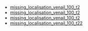  - [missing_localisation_venail_100_t2](missing_localisation_venail_100_t2.md)
 - [missing_localisation_venail_100_t2](missing_localisation_venail_100_t2.md)
 - [missing_localisation_venail_100_t2](missing_localisation_venail_100_t2.md)
 - [missing_localisation_venail_100_t22](missing_localisation_venail_100_t22.md)
